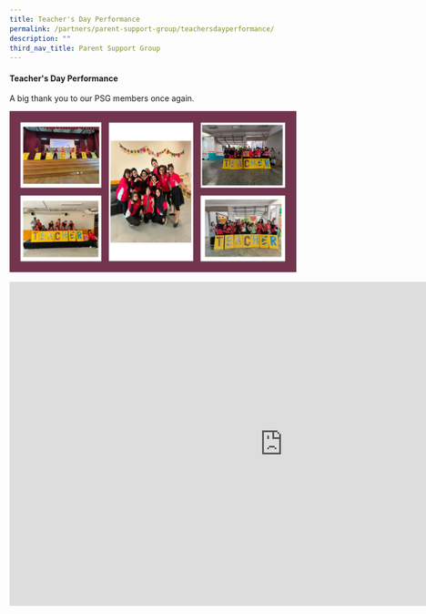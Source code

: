 ```yaml
---
title: Teacher's Day Performance
permalink: /partners/parent-support-group/teachersdayperformance/
description: ""
third_nav_title: Parent Support Group
---
```

#### Teacher's Day Performance
A big thank you to our PSG members once again.

![](/images/teachers%20day%20performance.jpg)


<iframe src="https://docs.google.com/presentation/d/e/2PACX-1vT_hC-s8LYkZdHNgD4wcRKsg9GWogFcWDkYQBGjH2IL7Y6Bbb3w9hdxx0TdUA30tXPzTevcS9DJ7Cv0/embed?start=false&amp;loop=false&amp;delayms=3000" frameborder="0" width="960" height="569" allowfullscreen="true"></iframe>